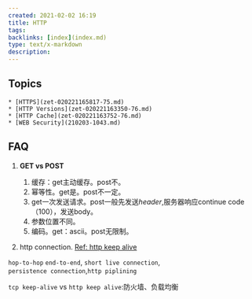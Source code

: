 ```yaml
---
created: 2021-02-02 16:19
title: HTTP
tags:
backlinks: [index](index.md)
type: text/x-markdown
description: 
---
```

## Topics
	* [HTTPS](zet-020221165817-75.md)
	* [HTTP Versions](zet-020221163350-76.md)
	* [HTTP Cache](zet-020221163752-76.md)
	* [WEB Security](210203-1043.md)

## FAQ
1. **GET vs POST**
	1. 缓存：get主动缓存。post不。
	2. 幂等性。get是。post不一定。
	3. get一次发送请求。post一般先发送*header*,服务器响应continue code（100），发送body。
	4. 参数位置不同。
	5. 编码。get：ascii。post无限制。

2. http connection. [Ref: http keep alive](https://xie.infoq.cn/article/398b82c2b4300f928108ac605)

`hop-to-hop`  `end-to-end`, `short live connection`, `persistence connection`,`http piplining`

`tcp keep-alive` vs `http keep alive`:防火墙、负载均衡
